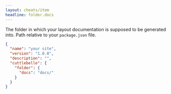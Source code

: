 ```yaml
---
layout: cheats/item
headline: folder.docs
---
```


The folder in which your layout documentation is supposed to be generated into. Path relative to your `package.json` file.

```json
{
  "name": "your site",
  "version": "1.0.0",
  "description": "",
  "cuttlebelle": {
    "folder": {
      "docs": "docs/"
    }
  }
}
```
